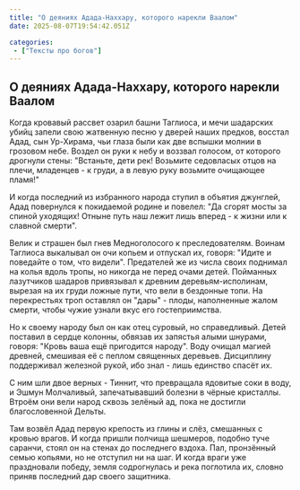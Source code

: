 ```yaml
---
title: "О деяниях Адада-Наххару, которого нарекли Ваалом"
date: 2025-08-07T19:54:42.051Z

categories:
 - ["Тексты про богов"]
---
```


О деяниях Адада-Наххару, которого нарекли Ваалом
------------------------------------------------

Когда кровавый рассвет озарил башни Таглиоса, и мечи шадарских убийц
запели свою жатвенную песню у дверей наших предков, восстал Адад, сын
Ур-Хирама, чьи глаза были как две вспышки молнии в грозовом небе. Воздел
он руки к небу и воззвал голосом, от которого дрогнули стены: "Встаньте,
дети рек! Возьмите седовласых отцов на плечи, младенцев - к груди, а в
левую руку возьмите очищающее пламя!"

И когда последний из избранного народа ступил в объятия джунглей, Адад
повернулся к покидаемой родине и повелел: "Да сгорят мосты за спиной
уходящих! Отныне путь наш лежит лишь вперед - к жизни или к славной
смерти".

Велик и страшен был гнев Медноголосого к преследователям. Воинам
Таглиоса выкалывал он очи копьем и отпускал их, говоря: "Идите и
поведайте о том, что видели". Предателей же из числа своих поднимал на
колья вдоль тропы, но никогда не перед очами детей. Пойманных лазутчиков
шадаров привязывал к древним деревьям-исполинам, вырезая на их груди
ложные пути, что вели в бездонные топи. На перекрестьях троп оставлял он
"дары" - плоды, наполненные жалом смерти, чтобы чужие узнали вкус его
гостеприимства.

Но к своему народу был он как отец суровый, но справедливый. Детей
поставил в сердце колонны, обвязав их запястья алыми шнурами, говоря:
"Кровь ваша ещё пригодится народу". Воду очищал магией древней, смешивая
её с пеплом священных деревьев. Дисциплину поддерживал железной рукой,
ибо знал - лишь единство спасёт их.

С ним шли двое верных - Тиннит, что превращала ядовитые соки в воду, и
Эшмун Молчаливый, запечатывавший болезни в чёрные кристаллы. Втроём они
вели народ сквозь зелёный ад, пока не достигли благословенной Дельты.

Там возвёл Адад первую крепость из глины и слёз, смешанных с кровью
врагов. И когда пришли полчища шешмеров, подобно туче саранчи, стоял он
на стенах до последнего вздоха. Пал, пронзённый семью копьями, но не
отступил ни на шаг. И когда враги уже праздновали победу, земля
содрогнулась и река поглотила их, словно приняв последний дар своего
защитника.
